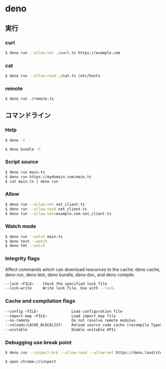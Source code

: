 # deno

## 実行

### curl

```bash
$ deno run --allow-net ./curl.ts https://example.com
```

### cat

```bash
$ deno run --allow-read ./cat.ts /etc/hosts
```

### remote

```bash
$ deno run ./remote.ts
```

## コマンドライン

### Help

```bash
$ deno -h
```

```bash
$ deno bundle -h
```

### Script source


```bash
$ deno run main.ts
$ deno run https://mydomain.com/main.ts
$ cat main.ts | deno run -
```

### Allow

```bash
$ deno run --allow-net net_client.ts
$ deno run --allow-read net_client.ts
$ deno run --allow-net=example.com net_client.ts
```

### Watch mode

```bash
$ deno run --watch main.ts
$ deno test --watch
$ deno fmt --watch
```

### Integrity flags

Affect commands which can download resources to the cache: deno cache, deno run, deno test, deno bundle, deno doc, and deno compile.

```bash
--lock <FILE>    Check the specified lock file
--lock-write     Write lock file. Use with --lock.
```


### Cache and compilation flags

```bash
--config <FILE>               Load configuration file
--import-map <FILE>           Load import map file
--no-remote                   Do not resolve remote modules
--reload=<CACHE_BLOCKLIST>    Reload source code cache (recompile TypeScript)
--unstable                    Enable unstable APIs
```

### Debugging use break point

```bash
$ deno run --inspect-brk --allow-read --allow-net https://deno.land/std@0.135.0/http/file_server.ts
```

```bash
$ open chrome://inspect
```
